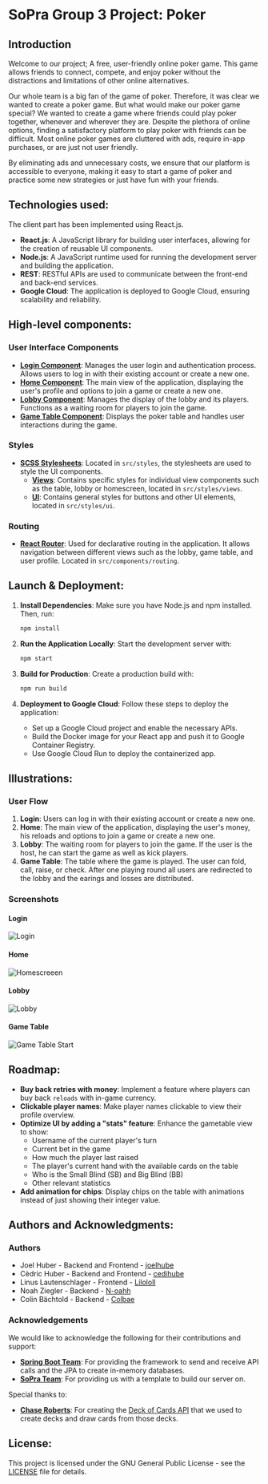 # SoPra Group 3 Project: Poker
## Introduction
Welcome to our project; A free, user-friendly online poker game. This game allows friends to connect, compete, and enjoy poker without the distractions and limitations of other online alternatives.

Our whole team is a big fan of the game of poker. Therefore, it was clear we wanted to create a poker game. But what would make our poker game special? We wanted to create a game where friends could play poker together, whenever and wherever they are. Despite the plethora of online options, finding a satisfactory platform to play poker with friends can be difficult. Most online poker games are cluttered with ads, require in-app purchases, or are just not user friendly.

By eliminating ads and unnecessary costs, we ensure that our platform is accessible to everyone, making it easy to start a game of poker and practice some new strategies or just have fun with your friends.

## Technologies used:
The client part has been implemented using React.js.

- **React.js**: A JavaScript library for building user interfaces, allowing for the creation of reusable UI components.
- **Node.js**: A JavaScript runtime used for running the development server and building the application.
- **REST**: RESTful APIs are used to communicate between the front-end and back-end services.
- **Google Cloud**: The application is deployed to Google Cloud, ensuring scalability and reliability.

## High-level components:
### User Interface Components
- **[Login Component](https://github.com/sopra-fs24-group-03/sopra-fs24-group-03-client/blob/main/src/components/views/Login.tsx)**: Manages the user login and authentication process. Allows users to log in with their existing account or create a new one.
- **[Home Component](https://github.com/sopra-fs24-group-03/sopra-fs24-group-03-client/blob/main/src/components/views/Home.tsx)**: The main view of the application, displaying the user's profile and options to join a game or create a new one.
- **[Lobby Component](https://github.com/sopra-fs24-group-03/sopra-fs24-group-03-client/blob/main/src/components/views/Lobby.tsx)**: Manages the display of the lobby and its players. Functions as a waiting room for players to join the game.
- **[Game Table Component](https://github.com/sopra-fs24-group-03/sopra-fs24-group-03-client/blob/main/src/components/views/Table.tsx)**: Displays the poker table and handles user interactions during the game.


### Styles
- **[SCSS Stylesheets](https://github.com/sopra-fs24-group-03/sopra-fs24-group-03-client/tree/main/src/styles)**: Located in `src/styles`, the stylesheets are used to style the UI components.
    - **[Views](https://github.com/sopra-fs24-group-03/sopra-fs24-group-03-client/tree/main/src/styles/views)**: Contains specific styles for individual view components such as the table, lobby or homescreen, located in `src/styles/views`.
    - **[UI](https://github.com/sopra-fs24-group-03/sopra-fs24-group-03-client/tree/main/src/styles/ui)**: Contains general styles for buttons and other UI elements, located in `src/styles/ui`.

### Routing
- **[React Router](https://github.com/sopra-fs24-group-03/sopra-fs24-group-03-client/tree/main/src/components/routing)**: Used for declarative routing in the application. It allows navigation between different views such as the lobby, game table, and user profile. Located in `src/components/routing`.

## Launch & Deployment:
1. **Install Dependencies**: Make sure you have Node.js and npm installed. Then, run:
    ```bash
    npm install
    ```

2. **Run the Application Locally**: Start the development server with:
    ```bash
    npm start
    ```

3. **Build for Production**: Create a production build with:
    ```bash
    npm run build
    ```

4. **Deployment to Google Cloud**: Follow these steps to deploy the application:
    - Set up a Google Cloud project and enable the necessary APIs.
    - Build the Docker image for your React app and push it to Google Container Registry.
    - Use Google Cloud Run to deploy the containerized app.

## Illustrations:
### User Flow
1. **Login**: Users can log in with their existing account or create a new one.
2. **Home**: The main view of the application, displaying the user's money, his reloads and options to join a game or create a new one.
3. **Lobby**: The waiting room for players to join the game. If the user is the host, he can start the game as well as kick players.
4. **Game Table**: The table where the game is played. The user can fold, call, raise, or check. After one playing round all users are redirected to the lobby and the earings and losses are distributed.

### Screenshots
#### Login
![Login](./screenshots/Login.png)
#### Home
![Homescreeen](./screenshots/Home.png)
#### Lobby
![Lobby](./screenshots/Lobby.png)
#### Game Table
![Game Table Start](./screenshots/Start.png)





## Roadmap:
- **Buy back retries with money**: Implement a feature where players can buy back `reloads` with in-game currency.
- **Clickable player names**: Make player names clickable to view their profile overview.
- **Optimize UI by adding a "stats" feature**: Enhance the gametable view to show:
    - Username of the current player's turn
    - Current bet in the game
    - How much the player last raised
    - The player's current hand with the available cards on the table
    - Who is the Small Blind (SB) and Big Blind (BB)
    - Other relevant statistics
- **Add animation for chips**: Display chips on the table with animations instead of just showing their integer value.


## Authors and Acknowledgments:
### Authors
- Joel Huber - Backend and Frontend - [joelhube](https://github.com/joelhube)
- Cèdric Huber - Backend and Frontend - [cedihube](https://github.com/cedihuber)
- Linus Lautenschlager - Frontend - [Lilololl](https://github.com/Lilololl)
- Noah Ziegler - Backend - [N-oahh](https://github.com/N-oahh)
- Colin Bächtold - Backend - [Colbae](https://github.com/Colbae)

### Acknowledgements

We would like to acknowledge the following for their contributions and support:

- [**Spring Boot Team**](https://spring.io/team): For providing the framework to send and receive API calls and the JPA to create in-memory databases.
- [**SoPra Team**](https://github.com/HASEL-UZH/sopra-fs24-template-server): For providing us with a template to build our server on.

Special thanks to:
- [**Chase Roberts**](https://github.com/crobertsbmw/): For creating the [Deck of Cards API](https://www.deckofcardsapi.com/) that we used to create decks and draw cards from those decks.

## License:
This project is licensed under the GNU General Public License - see the [LICENSE](LICENSE) file for details.
